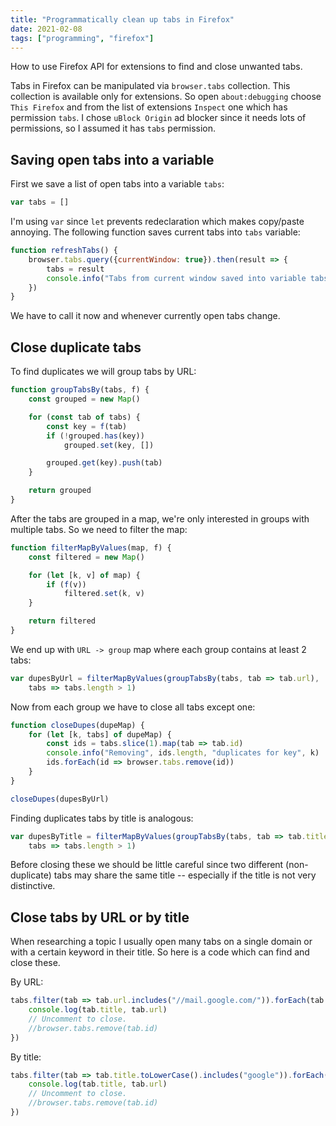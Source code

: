```yaml
---
title: "Programmatically clean up tabs in Firefox"
date: 2021-02-08
tags: ["programming", "firefox"]
---
```

How to use Firefox API for extensions to find and close unwanted tabs.

Tabs in Firefox can be manipulated via `browser.tabs` collection.
This collection is available only for extensions.
So open `about:debugging` choose `This Firefox` and from the list of extensions
`Inspect` one which has permission `tabs`. I chose `uBlock Origin` ad blocker
since it needs lots of permissions, so I assumed it has `tabs` permission.

## Saving open tabs into a variable

First we save a list of open tabs into a variable `tabs`:

```javascript
var tabs = []
```

I'm using `var` since `let` prevents redeclaration which makes copy/paste annoying.
The following function saves current tabs into `tabs` variable:

```javascript
function refreshTabs() {
    browser.tabs.query({currentWindow: true}).then(result => {
        tabs = result
        console.info("Tabs from current window saved into variable tabs")
    })
}
```

We have to call it now and whenever currently open tabs change.

## Close duplicate tabs

To find duplicates we will group tabs by URL:

```javascript
function groupTabsBy(tabs, f) {
    const grouped = new Map()

    for (const tab of tabs) {
        const key = f(tab)
        if (!grouped.has(key))
            grouped.set(key, [])

        grouped.get(key).push(tab)
    }

    return grouped
}
```

After the tabs are grouped in a map, we're only interested in groups with multiple tabs.
So we need to filter the map:

```javascript
function filterMapByValues(map, f) {
    const filtered = new Map()

    for (let [k, v] of map) {
        if (f(v))
            filtered.set(k, v)
    }

    return filtered
}
```

We end up with `URL -> group` map where each group contains at least 2 tabs:

```javascript
var dupesByUrl = filterMapByValues(groupTabsBy(tabs, tab => tab.url),
    tabs => tabs.length > 1)
```

Now from each group we have to close all tabs except one:

```javascript
function closeDupes(dupeMap) {
    for (let [k, tabs] of dupeMap) {
        const ids = tabs.slice(1).map(tab => tab.id)
        console.info("Removing", ids.length, "duplicates for key", k)
        ids.forEach(id => browser.tabs.remove(id))
    }
}

closeDupes(dupesByUrl)
```

Finding duplicates tabs by title is analogous:

```javascript
var dupesByTitle = filterMapByValues(groupTabsBy(tabs, tab => tab.title),
    tabs => tabs.length > 1)
```

Before closing these we should be little careful since two different (non-duplicate)
tabs may share the same title -- especially if the title is not very distinctive.

## Close tabs by URL or by title

When researching a topic I usually open many tabs on a single domain
or with a certain keyword in their title. So here is a code
which can find and close these.

By URL:

```javascript
tabs.filter(tab => tab.url.includes("//mail.google.com/")).forEach(tab => {
    console.log(tab.title, tab.url)
    // Uncomment to close.
    //browser.tabs.remove(tab.id)
})
```

By title:

```javascript
tabs.filter(tab => tab.title.toLowerCase().includes("google")).forEach(tab => {
    console.log(tab.title, tab.url)
    // Uncomment to close.
    //browser.tabs.remove(tab.id)
})
```
